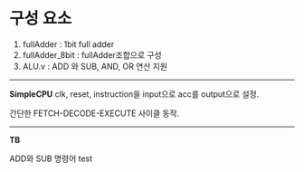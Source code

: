# 구성 요소
1. fullAdder : 1bit full adder
2. fullAdder_8bit : fullAdder조합으로 구성
3. ALU.v : ADD 와 SUB, AND, OR 연산 지원
---
**SimpleCPU**
clk, reset, instruction을 input으로 acc를 output으로 설정.


간단한 FETCH-DECODE-EXECUTE 사이클 동작.


---

**TB**


ADD와 SUB 명령어 test
